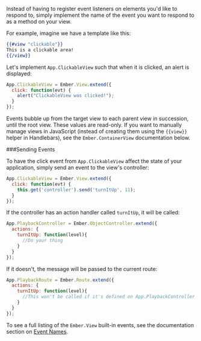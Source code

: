 Instead of having to register event listeners on elements you'd like to
respond to, simply implement the name of the event you want to respond to
as a method on your view.

For example, imagine we have a template like this:

```handlebars
{{#view "clickable"}}
This is a clickable area!
{{/view}}
```

Let's implement `App.ClickableView` such that when it is
clicked, an alert is displayed:

```javascript
App.ClickableView = Ember.View.extend({
  click: function(evt) {
    alert("ClickableView was clicked!");
  }
});
```

Events bubble up from the target view to each parent view in succession,
until the root view. These values are read-only. If you want to
manually manage views in JavaScript (instead of creating them using
the `{{view}}` helper in Handlebars), see the `Ember.ContainerView`
documentation below.

###Sending Events

To have the click event from `App.ClickableView` affect the state of your application, simply send an event to the view's controller:

```javascript
App.ClickableView = Ember.View.extend({
  click: function(evt) {
    this.get('controller').send('turnItUp', 11);
  }
});
```

If the controller has an action handler called `turnItUp`, it will be called:

```javascript
App.PlaybackController = Ember.ObjectController.extend({
  actions: {
    turnItUp: function(level){
      //Do your thing
    }
  }
});
```

If it doesn't, the message will be passed to the current route:

```javascript
App.PlaybackRoute = Ember.Route.extend({
  actions: {
    turnItUp: function(level){
      //This won't be called if it's defined on App.PlaybackController
    }
  }
});
```

To see a full listing of the `Ember.View` built-in events, see the
documentation section on [Event Names](https://api.emberjs.com/classes/Ember.View.html#toc_event-names).

